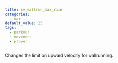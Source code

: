 ```yaml
---
title: sv_wallrun_max_rise
categories:
  - var
default_value: 25
tags:
  - parkour
  - movement
  - player
---
```


Changes the limit on upward velocity for wallrunning.

